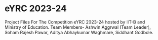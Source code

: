 # eYRC 2023-24
Project Files For The Competition eYRC 2023-24 hosted by IIT-B and Ministry of Education.
Team Members-
Ashwin Aggrwal (Team Leader),
Soham Rajesh Pawar,
Aditya Abhaykumar Waghmare,
Siddhant Godbole.
